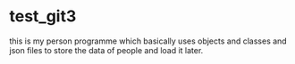 # test_git3

this is my person programme which basically uses objects and classes and json files to store the data of people and load it later.
